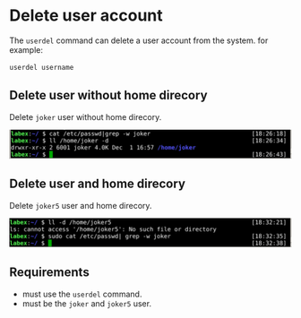 # Delete user account

The `userdel` command can delete a user account from the system. for example:

```bash
userdel username
```

## Delete user without home direcory

Delete `joker` user without home direcory.

![challenge-account-management-4-1](assets/challenge-account-management-4-1.png)

## Delete user and home direcory

Delete `joker5` user and home direcory.

![challenge-account-management-4-2](assets/challenge-account-management-4-2.png)

## Requirements

- must use the `userdel` command.
- must be the `joker` and `joker5` user.
